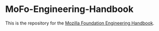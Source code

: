 # MoFo-Engineering-Handbook

This is the repository for the [Mozilla Foundation Engineering Handbook](https://mozillafoundation.github.io/MoFo-Engineering-Handbook).
